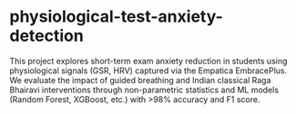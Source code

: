 # physiological-test-anxiety-detection
This project explores short-term exam anxiety reduction in students using physiological signals (GSR, HRV) captured via the Empatica EmbracePlus. We evaluate the impact of guided breathing and Indian classical Raga Bhairavi interventions through non-parametric statistics and ML models (Random Forest, XGBoost, etc.) with >98% accuracy and F1 score.
